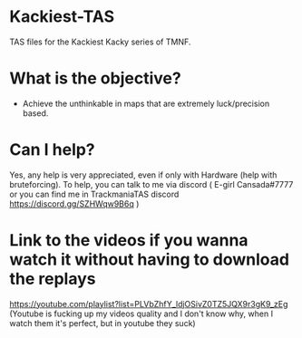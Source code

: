 # Kackiest-TAS
TAS files for the Kackiest Kacky series of TMNF.

# What is the objective?
- Achieve the unthinkable in maps that are extremely luck/precision based.

# Can I help?
Yes, any help is very appreciated, even if only with Hardware (help with bruteforcing). To help, you can talk to me via discord ( E-girl Cansada#7777 or you can find me in TrackmaniaTAS discord https://discord.gg/SZHWqw9B6q )

# Link to the videos if you wanna watch it without having to download the replays
https://youtube.com/playlist?list=PLVbZhfY_ldjOSivZ0TZ5JQX9r3gK9_zEg
(Youtube is fucking up my videos quality and I don't know why, when I watch them it's perfect, but in youtube they suck)
